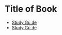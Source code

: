 # Title of Book
* [Study Guide](study-guide.md)
* [Study Guide](https://github.com/MatthewCaseres/mdExperiments/blob/main/study-guide.md)
